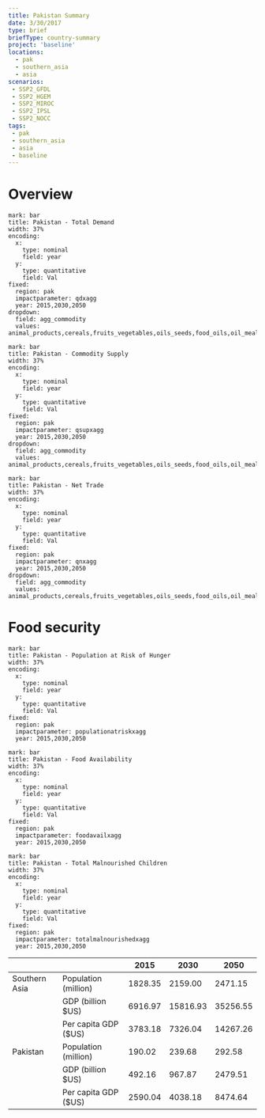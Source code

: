```yaml
---
title: Pakistan Summary
date: 3/30/2017
type: brief
briefType: country-summary
project: 'baseline'
locations:
  - pak
  - southern_asia
  - asia
scenarios:
 - SSP2_GFDL
 - SSP2_HGEM
 - SSP2_MIROC
 - SSP2_IPSL
 - SSP2_NOCC
tags:
 - pak
 - southern_asia
 - asia
 - baseline
---
```

# Overview 

```chart
mark: bar
title: Pakistan - Total Demand
width: 37%
encoding:
  x:
    type: nominal
    field: year
  y:
    type: quantitative
    field: Val
fixed:
  region: pak
  impactparameter: qdxagg
  year: 2015,2030,2050
dropdown:
  field: agg_commodity
  values: animal_products,cereals,fruits_vegetables,oils_seeds,food_oils,oil_meals,other,pulses,roots_tubers,sugar
```

```chart
mark: bar
title: Pakistan - Commodity Supply
width: 37%
encoding:
  x:
    type: nominal
    field: year
  y:
    type: quantitative
    field: Val
fixed:
  region: pak
  impactparameter: qsupxagg
  year: 2015,2030,2050
dropdown:
  field: agg_commodity
  values: animal_products,cereals,fruits_vegetables,oils_seeds,food_oils,oil_meals,other,pulses,roots_tubers,sugar
```

```chart
mark: bar
title: Pakistan - Net Trade
width: 37%
encoding:
  x:
    type: nominal
    field: year
  y:
    type: quantitative
    field: Val
fixed:
  region: pak
  impactparameter: qnxagg
  year: 2015,2030,2050
dropdown:
  field: agg_commodity
  values: animal_products,cereals,fruits_vegetables,oils_seeds,food_oils,oil_meals,other,pulses,roots_tubers,sugar
```

# Food security

```chart
mark: bar
title: Pakistan - Population at Risk of Hunger
width: 37%
encoding:
  x:
    type: nominal
    field: year
  y:
    type: quantitative
    field: Val
fixed:
  region: pak
  impactparameter: populationatriskxagg
  year: 2015,2030,2050
```

```chart
mark: bar
title: Pakistan - Food Availability
width: 37%
encoding:
  x:
    type: nominal
    field: year
  y:
    type: quantitative
    field: Val
fixed:
  region: pak
  impactparameter: foodavailxagg
  year: 2015,2030,2050
```

```chart
mark: bar
title: Pakistan - Total Malnourished Children
width: 37%
encoding:
  x:
    type: nominal
    field: year
  y:
    type: quantitative
    field: Val
fixed:
  region: pak
  impactparameter: totalmalnourishedxagg
  year: 2015,2030,2050
```

|   |   | 2015 | 2030 | 2050 |
|---|---|---|---|---|
| Southern Asia | Population (million) | 1828.35 | 2159.00 | 2471.15 |
|  | GDP (billion $US) | 6916.97 | 15816.93 | 35256.55 |
|  | Per capita GDP ($US) | 3783.18 | 7326.04 | 14267.26 |
| Pakistan | Population (million) | 190.02 | 239.68 | 292.58 |
|  | GDP (billion $US) | 492.16 | 967.87 | 2479.51 |
|  | Per capita GDP ($US) | 2590.04| 4038.18| 8474.64|